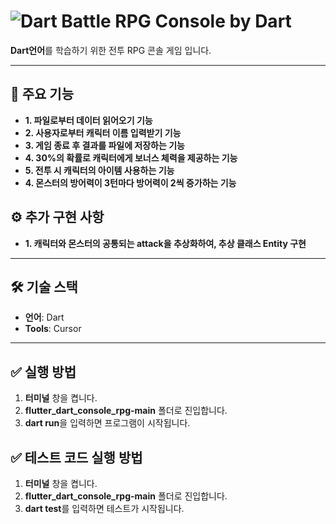 

# ![Dart](https://img.shields.io/badge/dart-%230175C2.svg?style=for-the-badge&logo=dart&logoColor=white) Battle RPG Console by Dart

**Dart언어**를 학습하기 위한 전투 RPG 콘솔 게임 입니다.

---

## 🚀 주요 기능
- **1. 파일로부터 데이터 읽어오기 기능**
- **2. 사용자로부터 캐릭터 이름 입력받기 기능**
- **3. 게임 종료 후 결과를 파일에 저장하는 기능**
- **4. 30%의 확률로 캐릭터에게 보너스 체력을 제공하는 기능**
- **5. 전투 시 캐릭터의 아이템 사용하는 기능**
- **4. 몬스터의 방어력이 3턴마다 방어력이 2씩 증가하는 기능**

## ⚙️ 추가 구현 사항
- **1. 캐릭터와 몬스터의 공통되는 attack을 추상화하여, 추상 클래스 Entity 구현**

---

## 🛠 기술 스택
- **언어**: Dart
- **Tools**: Cursor

---

## ✅ 실행 방법
1. **터미널** 창을 켭니다.
2. **flutter_dart_console_rpg-main** 폴더로 진입합니다.
3. **dart run**을 입력하면 프로그램이 시작됩니다.

## ✅ 테스트 코드 실행 방법
1. **터미널** 창을 켭니다.
2. **flutter_dart_console_rpg-main** 폴더로 진입합니다.
3. **dart test**를 입력하면 테스트가 시작됩니다.